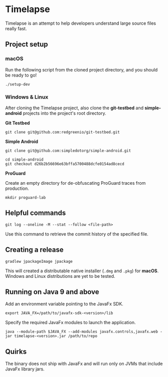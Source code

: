 # Timelapse

Timelapse is an attempt to help developers understand large source files really fast.

## Project setup

### macOS

Run the following script from the cloned project directory, and you should be ready to go!

```shell script
./setup-dev
```

### Windows & Linux

After cloning the Timelapse project, also clone the **git-testbed** and **simple-android** projects into the project's
root directory.

**Git Testbed**

```shell script
git clone git@github.com:redgreenio/git-testbed.git
```

**Simple Android**

```shell script
git clone git@github.com:simpledotorg/simple-android.git
```

```shell script
cd simple-android
git checkout d26b2b56696e63bffa5700488dcfe0154ad8cecd
```

**ProGuard**

Create an empty directory for de-obfuscating ProGuard traces from production.

```shell script
mkdir proguard-lab
```

## Helpful commands

```shell script
git log --oneline -M --stat --follow <file-path>
```

Use this command to retrieve the commit history of the specified file.

## Creating a release

```shell script
gradlew jpackageImage jpackage
```
This will created a distributable native installer (`.dmg` and `.pkg`) for **macOS**. Windows and Linux distributions are yet to be tested.

## Running on Java 9 and above

Add an environment variable pointing to the JavaFx SDK.

```shell script
export JAVA_FX=/path/to/javafx-sdk-<version>/lib
```

Specify the required JavaFx modules to launch the application.

```shell script
java --module-path $JAVA_FX --add-modules javafx.controls,javafx.web -jar timelapse-<version>.jar /path/to/repo
```

## Quirks

The binary does not ship with JavaFx and will run only on JVMs that include JavaFx library jars.
